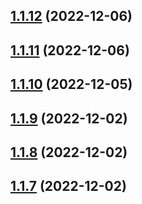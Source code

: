 ## [1.1.12](https://github.com/averichev/veruna-kernel/compare/v1.1.11...v1.1.12) (2022-12-06)

## [1.1.11](https://github.com/averichev/veruna-kernel/compare/v1.1.10...v1.1.11) (2022-12-06)

## [1.1.10](https://github.com/averichev/veruna-kernel/compare/v1.1.9...v1.1.10) (2022-12-05)

## [1.1.9](https://github.com/averichev/veruna-kernel/compare/v1.1.8...v1.1.9) (2022-12-02)

## [1.1.8](https://github.com/averichev/veruna-kernel/compare/v1.1.7...v1.1.8) (2022-12-02)

## [1.1.7](https://github.com/averichev/veruna-kernel/compare/v1.1.6...v1.1.7) (2022-12-02)

